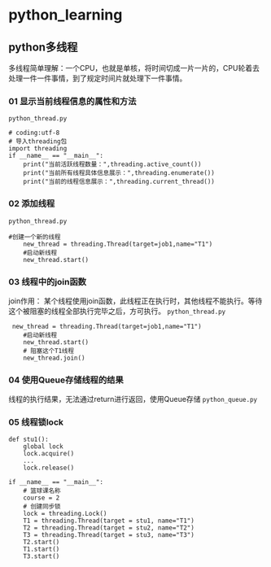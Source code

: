 # python_learning
## python多线程
多线程简单理解：一个CPU，也就是单核，将时间切成一片一片的，CPU轮着去处理一件一件事情，到了规定时间片就处理下一件事情。

### 01 显示当前线程信息的属性和方法

`python_thread.py`
```python3
# coding:utf-8
# 导入threading包
import threading
if __name__ == "__main__":
    print("当前活跃线程数量：",threading.active_count())
    print("当前所有线程具体信息展示：",threading.enumerate())
    print("当前的线程信息展示：",threading.current_thread())
```
### 02 添加线程
`python_thread.py`
```python3
#创建一个新的线程
    new_thread = threading.Thread(target=job1,name="T1")
    #启动新线程
    new_thread.start()
```
### 03 线程中的join函数
join作用：
某个线程使用join函数，此线程正在执行时，其他线程不能执行。等待这个被阻塞的线程全部执行完毕之后，方可执行。
`python_thread.py`
```python3
 new_thread = threading.Thread(target=job1,name="T1")
    #启动新线程
    new_thread.start()
    # 阻塞这个T1线程
    new_thread.join()
```
### 04 使用Queue存储线程的结果
线程的执行结果，无法通过return进行返回，使用Queue存储
`python_queue.py`
### 05 线程锁lock
```python3
def stu1():
    global lock
    lock.acquire()
    ...
    lock.release()
```
```python3
if __name__ == "__main__":
    # 篮球课名称
    course = 2
    # 创建同步锁
    lock = threading.Lock()
    T1 = threading.Thread(target = stu1, name="T1")
    T2 = threading.Thread(target = stu2, name="T2")
    T3 = threading.Thread(target = stu3, name="T3")
    T2.start()
    T1.start()
    T3.start()
```

